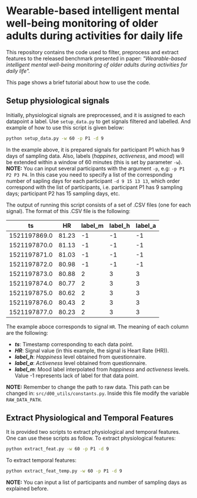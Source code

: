 # Wearable-based intelligent mental well-being monitoring of older adults during activities for daily life

This repository contains the code used to filter, preprocess and extract features to the released benchmark presented 
in paper: *"Wearable-based intelligent mental well-being monitoring of older adults during activities for daily life".*

This page shows a brief tutorial about how to use the code.

## Setup physiological signals
Initially, physiological signals are preprocessed, and it is assigned to each datapoint a label. Use `setup_data.py` to 
get signals filtered and labelled. And example of how to use this script is given below: 
  ```sh
  python setup_data.py -w 60 -p P1 -d 9
  ```
In the example above, it is prepared signals for participant P1 which has 9 days of sampling data. Also, labels 
(_happines_, _activeness_, and _mood_) will be extended within a window of 60 minutes (this is set by parameter `-w`).
**NOTE:** You can input several participants with the argument ``-p``, e.g: `-p P1 P2 P3 P4`. In this case you need to 
specify a list of the corresponding number of sapling days for each participant `-d 9 15 13 13`, which order correspond 
with the list of participants, i.e. participant P1 has 9 sampling days; participant P2 has 15 sampling days, etc.

The output of running this script consists of a set of .CSV files (one for each signal). The format of this .CSV file is
the following: 

| ts | HR | label_m | label_h | label_a |
| --- | --- | --- | --- |--- | 
| 1521197869.0 | 81.23 | -1 |	-1 | -1 |
1521197870.0 | 81.13 | -1 | -1 | -1
1521197871.0 | 81.03 | -1 | -1 | -1
1521197872.0 | 80.98 | -1 | -1 | -1
1521197873.0 | 80.88 | 2 | 3 | 3
1521197874.0 | 80.77 | 2 | 3 |3
1521197875.0 | 80.62 | 2 | 3 | 3
1521197876.0 | 80.43 | 2 | 3 | 3
1521197877.0 | 80.23 | 2 | 3 | 3

The example aboce corresponds to signal `HR`. The meaning of each column are the following: 
- **_ts_**: Timestamp corresponding to each data point. 
- **_HR_**: Signal value (in this example, the signal is Heart Rate (HR)).
- **_label_h_**: _Happiness_ level obtained from questionnaire. 
- _**label_a**_: _Activeness_ level obtained from questionnaire.
- **_label_m_**: Mood label interpolated from _happiness_ and _activeness_ levels. 
Value -1 represents lack of label for that data point.


**NOTE:** Remember to change the path to raw data. This path can be changed in: `src/d00_utils/constants.py`. Inside this 
file modify the variable `RAW_DATA_PATH`. 
## Extract Physiological and Temporal Features 
It is provided two scripts to extract physiological and temporal features. One can use these scripts as follow. 
To extract physiological features: 
  ```sh
  python extract_feat.py -w 60 -p P1 -d 9
  ```
To extract temporal features: 
  ```sh
  python extract_feat_temp.py -w 60 -p P1 -d 9
  ``` 
**NOTE:** You can input a list of participants and number of sampling days as explained before. 

<!--
## Experiments Dataloaders 
 *TODO: To be defined whether dataloaders will be provided or not...*
-->
